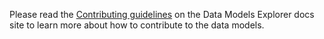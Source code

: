 Please read the [Contributing guidelines] on the Data Models Explorer
docs site to learn more about how to contribute to the data models.

[Contributing guidelines]: https://mc2-center.github.io/data-models/contributing/
